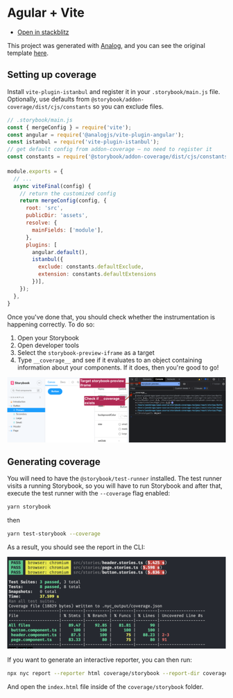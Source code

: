 # Agular + Vite

- [Open in stackblitz](https://stackblitz.com/github/yannbf/storybook-coverage-recipes/tree/main/angular_vite?preset=node)

This project was generated with [Analog](https://npmjs.com/package/create-analog), and you can see the original template [here](https://github.com/brandonroberts/angular-analog-storybook-vite).

## Setting up coverage

Install `vite-plugin-istanbul` and register it in your `.storybook/main.js` file.
Optionally, use defaults from `@storybook/addon-coverage/dist/cjs/constants` so you can exclude files.

```js
// .storybook/main.js
const { mergeConfig } = require('vite');
const angular = require('@analogjs/vite-plugin-angular');
const istanbul = require('vite-plugin-istanbul');
// get default config from addon-coverage – no need to register it
const constants = require('@storybook/addon-coverage/dist/cjs/constants');

module.exports = {
  // ...
  async viteFinal(config) {
    // return the customized config
    return mergeConfig(config, {
      root: 'src',
      publicDir: 'assets',
      resolve: {
        mainFields: ['module'],
      },
      plugins: [
        angular.default(),
        istanbul({
          exclude: constants.defaultExclude,
          extension: constants.defaultExtensions
        })],
    });
  },
}
```

Once you've done that, you should check whether the instrumentation is happening correctly. To do so:

1. Open your Storybook
2. Open developer tools
3. Select the `storybook-preview-iframe` as a target
4. Type `__coverage__` and see if it evaluates to an object containing information about your components. If it does, then you're good to go!

![](coverage-object.png)

## Generating coverage

You will need to have the `@storybook/test-runner` installed. The test runner visits a running Storybook, so you will have to run Storybook and after that, execute the test runner with the `--coverage` flag enabled:

```sh
yarn storybook
```
then

```sh
yarn test-storybook --coverage
```

As a result, you should see the report in the CLI:

![](coverage-cli.png)

If you want to generate an interactive reporter, you can then run:

```sh
npx nyc report --reporter html coverage/storybook --report-dir coverage/storybook
```

And open the `index.html` file inside of the `coverage/storybook` folder.